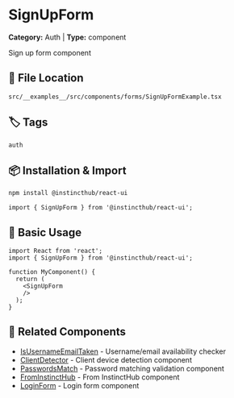 # SignUpForm

**Category:** Auth | **Type:** component

Sign up form component

## 📁 File Location

`src/__examples__/src/components/forms/SignUpFormExample.tsx`

## 🏷️ Tags

`auth`

## 📦 Installation & Import

```bash
npm install @instincthub/react-ui
```

```tsx
import { SignUpForm } from '@instincthub/react-ui';
```

## 🚀 Basic Usage

```tsx
import React from 'react';
import { SignUpForm } from '@instincthub/react-ui';

function MyComponent() {
  return (
    <SignUpForm
    />
  );
}
```

## 🔗 Related Components

- [IsUsernameEmailTaken](./IsUsernameEmailTaken.md) - Username/email availability checker
- [ClientDetector](./ClientDetector.md) - Client device detection component
- [PasswordsMatch](./PasswordsMatch.md) - Password matching validation component
- [FromInstinctHub](./FromInstinctHub.md) - From InstinctHub component
- [LoginForm](./LoginForm.md) - Login form component

